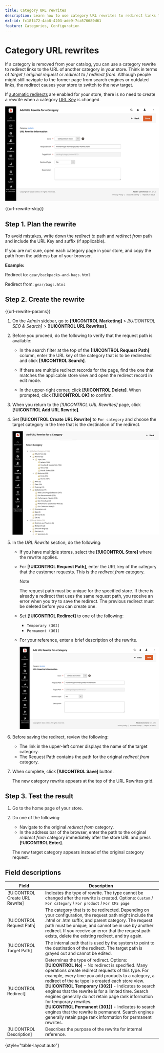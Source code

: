 ```yaml
---
title: Category URL rewrites
description: Learn how to use category URL rewrites to redirect links to the URL of another category in your Commerce store.
exl-id: fc18f472-4aa8-4203-ade9-7ca576689d61
feature: Categories, Configuration
---
```

# Category URL rewrites

If a category is removed from your catalog, you can use a category rewrite to redirect links to the URL of another category in your store. Think in terms of _target_ / _original request_  or _redirect to_ / _redirect from_. Although people might still navigate to the former page from search engines or outdated links, the redirect causes your store to switch to the new target.

If [automatic redirects](url-redirect-product-automatic.md) are enabled for your store, there is no need to create a rewrite when a category [URL Key](../catalog/catalog-urls.md) is changed.

![Add URL rewrite for category](./assets/url-rewrite-for-category.png)<!-- zoom -->

{{url-rewrite-skip}}

## Step 1. Plan the rewrite

To avoid mistakes, write down the _redirect to_ path and _redirect from_ path and include the URL Key and suffix (if applicable).

If you are not sure, open each category page in your store, and copy the path from the address bar of your browser.

**Example:**

Redirect to: `gear/backpacks-and-bags.html`

Redirect from: `gear/bags.html`

## Step 2. Create the rewrite

{{url-rewrite-params}}

1. On the _Admin_ sidebar, go to **[!UICONTROL Marketing]** > _[!UICONTROL SEO & Search]_ > **[!UICONTROL URL Rewrites]**.

1. Before you proceed, do the following to verify that the request path is available:

   - In the search filter at the top of the **[!UICONTROL Request Path]** column, enter the URL key of the category that is to be redirected and click **[!UICONTROL Search]**.

   - If there are multiple redirect records for the page, find the one that matches the applicable store view and open the redirect record in edit mode.

   - In the upper-right corner, click **[!UICONTROL Delete]**. When prompted, click **[!UICONTROL OK]** to confirm.

1. When you return to the _[!UICONTROL URL Rewrites]_ page, click **[!UICONTROL Add URL Rewrite]**.

1. Set **[!UICONTROL Create URL Rewrite]** to `For category` and choose the target category in the tree that is the destination of the redirect.

   ![URL rewrite - choose category](./assets/url-rewrite-category-choose.png)<!-- zoom -->

1. In the _URL Rewrite_ section, do the following:

   - If you have multiple stores, select the **[!UICONTROL Store]** where the rewrite applies.

   - For **[!UICONTROL Request Path]**, enter the URL key of the category that the customer requests. This is the _redirect from_ category.

      >[!NOTE]
      >
      >The request path must be unique for the specified store. If there is already a redirect that uses the same request path, you receive an error when you try to save the redirect. The previous redirect must be deleted before you can create one.

   - Set **[!UICONTROL Redirect]** to one of the following:

      - `Temporary (302)`
      - `Permanent (301)`

   - For your reference, enter a brief description of the rewrite.

      ![Category URL rewrite - settings](./assets/url-rewrite-category-information.png)<!-- zoom -->

1. Before saving the redirect, review the following:

   - The link in the upper-left corner displays the name of the target category.
   - The Request Path contains the path for the original _redirect from_ category.

1. When complete, click **[!UICONTROL Save]** button.

   The new category rewrite appears at the top of the URL Rewrites grid.

## Step 3. Test the result

1. Go to the home page of your store.

1. Do one of the following:

   - Navigate to the original _redirect from_ category.
   - In the address bar of the browser, enter the path to the original _redirect from_ category immediately after the store URL and press **[!UICONTROL Enter]**.

   The new target category appears instead of the original category request.

## Field descriptions

|Field|Description|
|--- |--- |
|[!UICONTROL Create URL Rewrite]|Indicates the type of rewrite. The type cannot be changed after the rewrite is created. Options: `Custom` / `For category` / `For product` / `For CMS page`|
|[!UICONTROL Request Path]|The category that is to be redirected. Depending on your configuration, the request path might include the .html or .htm suffix, and parent category. The request path must be unique, and cannot be in use by another redirect. If you receive an error that the request path exists, delete the existing redirect, and try again.|
|[!UICONTROL Target Path]|The internal path that is used by the system to point to the destination of the redirect. The target path is grayed out and cannot be edited.|
|[!UICONTROL Redirect]|Determines the type of redirect. Options: <br/>**[!UICONTROL No]** - No redirect is specified. Many operations create redirect requests of this type. For example, every time you add products to a category, a redirect of the `No` type is created each store view. <br/>**[!UICONTROL Temporary (302)]** - Indicates to search engines that the rewrite is for a limited time. Search engines generally do not retain page rank information for temporary rewrites. <br/>**[!UICONTROL Permanent (301)]** - Indicates to search engines that the rewrite is permanent. Search engines generally retain page rank information for permanent rewrites.|
|[!UICONTROL Description]|Describes the purpose of the rewrite for internal reference.|

{style="table-layout:auto"}
